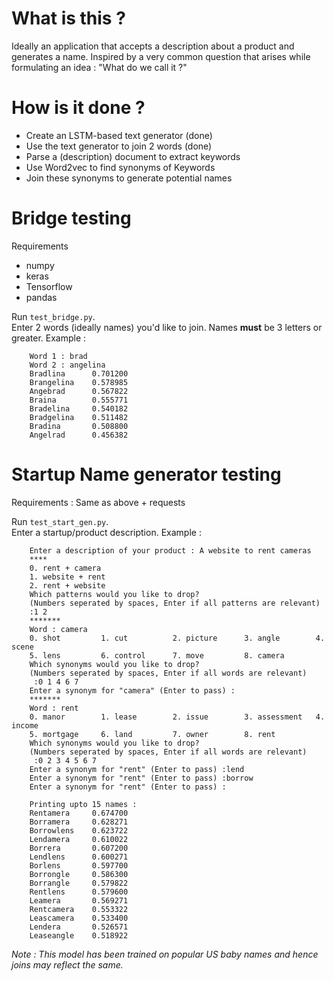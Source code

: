# What is this ?
Ideally an application that accepts a description about a product and generates a name.
Inspired by a very common question that arises while formulating an idea :  "What do we call it ?"

# How is it done ?
- Create an LSTM-based text generator (done)
- Use the text generator to join 2 words (done)
- Parse a (description) document to extract keywords
- Use Word2vec to find synonyms of Keywords
- Join these synonyms to generate potential names


# Bridge testing
Requirements

- numpy
- keras
- Tensorflow
- pandas

Run `test_bridge.py`.<br>
Enter 2 words (ideally names) you'd like to join.
Names **must** be 3 letters or greater.
Example :

        Word 1 : brad
        Word 2 : angelina
        Bradlina      0.701200
        Brangelina    0.578985
        Angebrad      0.567822
        Braina        0.555771
        Bradelina     0.540182
        Bradgelina    0.511482
        Bradina       0.508800
        Angelrad      0.456382

# Startup Name generator testing
Requirements : Same as above + requests

Run `test_start_gen.py`.<br>
Enter a startup/product description.
Example :

        Enter a description of your product : A website to rent cameras
        ****
        0. rent + camera
        1. website + rent
        2. rent + website
        Which patterns would you like to drop?
        (Numbers seperated by spaces, Enter if all patterns are relevant)
        :1 2
        *******
        Word : camera
        0. shot         1. cut          2. picture      3. angle        4. scene        
        5. lens         6. control      7. move         8. camera       
        Which synonyms would you like to drop?
        (Numbers seperated by spaces, Enter if all words are relevant)
         :0 1 4 6 7        
        Enter a synonym for "camera" (Enter to pass) :
        *******
        Word : rent
        0. manor        1. lease        2. issue        3. assessment   4. income       
        5. mortgage     6. land         7. owner        8. rent         
        Which synonyms would you like to drop?
        (Numbers seperated by spaces, Enter if all words are relevant)
         :0 2 3 4 5 6 7
        Enter a synonym for "rent" (Enter to pass) :lend
        Enter a synonym for "rent" (Enter to pass) :borrow
        Enter a synonym for "rent" (Enter to pass) :

        Printing upto 15 names :
        Rentamera     0.674700
        Borramera     0.628271
        Borrowlens    0.623722
        Lendamera     0.610022
        Borrera       0.607200
        Lendlens      0.600271
        Borlens       0.597700
        Borrongle     0.586300
        Borrangle     0.579822
        Rentlens      0.579600
        Leamera       0.569271
        Rentcamera    0.553322
        Leascamera    0.533400
        Lendera       0.526571
        Leaseangle    0.518922





*Note : This model has been trained on popular US baby names and hence joins may reflect the same.*
